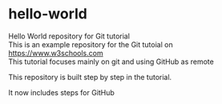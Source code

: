 # hello-world
Hello World repository for Git tutorial  
This is an example repository for the Git tutoial on https://www.w3schools.com  
This tutorial focuses mainly on git and using GitHub as remote  
  
This repository is built step by step in the tutorial.  
  
It now includes steps for GitHub  
